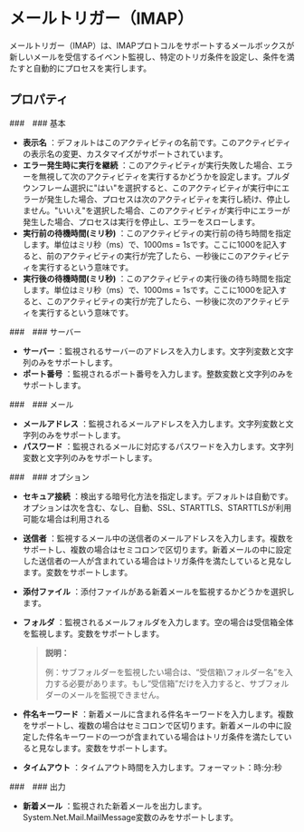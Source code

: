 # メールトリガー（IMAP）

メールトリガー（IMAP）は、IMAPプロトコルをサポートするメールボックスが新しいメールを受信するイベント監視し、特定のトリガ条件を設定し、条件を満たすと自動的にプロセスを実行します。

## プロパティ

###　### 基本

- **表示名** ：デフォルトはこのアクティビティの名前です。このアクティビティの表示名の変更、カスタマイズがサポートされています。
- **エラー発生時に実行を継続** ：このアクティビティが実行失敗した場合、エラーを無視して次のアクティビティを実行するかどうかを設定します。プルダウンフレーム選択に"はい"を選択すると、このアクティビティが実行中にエラーが発生した場合、プロセスは次のアクティビティを実行し続け、停止しません。"いいえ"を選択した場合、このアクティビティが実行中にエラーが発生した場合、プロセスは実行を停止し、エラーをスローします。
- **実行前の待機時間(ミリ秒)** ：このアクティビティの実行前の待ち時間を指定します。単位はミリ秒（ms）で、1000ms = 1sです。ここに1000を記入すると、前のアクティビティの実行が完了したら、一秒後にこのアクティビティを実行するという意味です。
- **実行後の待機時間(ミリ秒)** ：このアクティビティの実行後の待ち時間を指定します。単位はミリ秒（ms）で、1000ms = 1sです。ここに1000を記入すると、このアクティビティの実行が完了したら、一秒後に次のアクティビティを実行するという意味です。

###　### サーバー

- **サーバー** ：監視されるサーバーのアドレスを入力します。文字列変数と文字列のみをサポートします。
- **ポート番号** ：監視されるポート番号を入力します。整数変数と文字列のみをサポートします。

###　### メール

- **メールアドレス** ：監視されるメールアドレスを入力します。文字列変数と文字列のみをサポートします。
- **パスワード** ：監視されるメールに対応するパスワードを入力します。文字列変数と文字列のみをサポートします。

###　### オプション

- **セキュア接続** ：検出する暗号化方法を指定します。デフォルトは自動です。オプションは次を含む、なし、自動、SSL、STARTTLS、STARTTLSが利用可能な場合は利用される
- **送信者** ：監視するメール中の送信者のメールアドレスを入力します。複数をサポートし、複数の場合はセミコロンで区切ります。新着メールの中に設定した送信者の一人が含まれている場合はトリガ条件を満たしていると見なします。変数をサポートします。
- **添付ファイル** ：添付ファイルがある新着メールを監視するかどうかを選択します。
- **フォルダ** ：監視されるメールフォルダを入力します。空の場合は受信箱全体を監視します。変数をサポートします。

  > **説明：**
  > 
  > 例：サブフォルダーを監視したい場合は、“受信箱\フォルダー名”を入力する必要があります。もし“受信箱”だけを入力すると、サブフォルダーのメールを監視できません。

- **件名キーワード** ：新着メールに含まれる件名キーワードを入力します。複数をサポートし、複数の場合はセミコロンで区切ります。新着メールの中に設定した件名キーワードの一つが含まれている場合はトリガ条件を満たしていると見なします。変数をサポートします。
- **タイムアウト** ：タイムアウト時間を入力します。フォーマット：時:分:秒
  
###　### 出力

- **新着メール** ：監視された新着メールを出力します。System.Net.Mail.MailMessage変数のみをサポートします。
